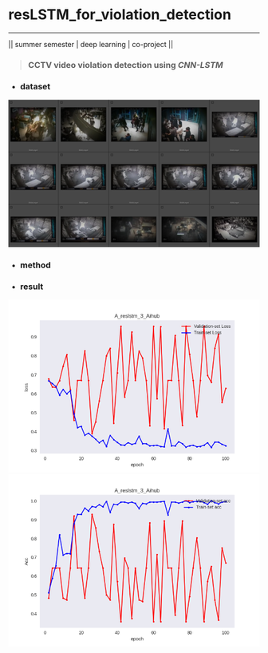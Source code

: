 # resLSTM_for_violation_detection
<hr/>

|| summer semester | deep learning | co-project ||

>### CCTV video violation detection using *CNN-LSTM*

+ ### dataset 

![dataset preview](/img_result/img/scfd_fight.png "Aihub CCTV Fight")
  
+ ### method 

>> 

+ ### result
![result preview](/img_result/A_reslstm_Aihub_loss.png "SCGD ")
![result preview](/img_result/A_reslstm_Aihub_acc.png "SCGD ")






